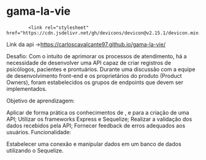# gama-la-vie

            <link rel="stylesheet" href="https://cdn.jsdelivr.net/gh/devicons/devicon@v2.15.1/devicon.min.css">
          
Link da api ->https://carloscavalcante97.github.io/gama-la-vie/


Desafio: Com o intuito de aprimorar os processos de atendimento, há a necessidade de desenvolver uma API capaz de criar registros de psicólogos, pacientes e prontuários. Durante uma discussão com a equipe de desenvolvimento front-end e os proprietários do produto (Product Owners), foram estabelecidos os grupos de endpoints que devem ser implementados.

Objetivo de aprendizagem:

Aplicar de forma prática os conhecimentos de <i class="devicon-javascript-plain colored"></i>, <i class="devicon-nodejs-plain colored"></i> e <i class="devicon-mysql-plain-wordmark colored"></i> para a criação de uma API;
Utilizar os frameworks Express e Sequelize;
Realizar a validação dos dados recebidos pela API;
Fornecer feedback de erros adequados aos usuários.
Funcionalidade:

Estabelecer uma conexão e manipular dados em um banco de dados utilizando o Sequelize.
